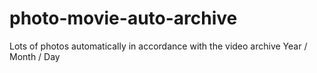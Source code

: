 # photo-movie-auto-archive
Lots of photos automatically in accordance with the video archive Year / Month / Day
